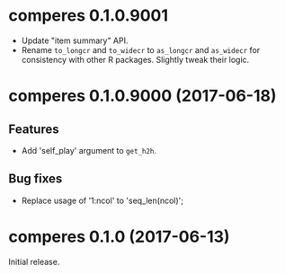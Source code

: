 # comperes 0.1.0.9001

- Update "item summary" API.
- Rename `to_longcr` and `to_widecr` to `as_longcr` and `as_widecr` for consistency with other R packages. Slightly tweak their logic.


# comperes 0.1.0.9000 (2017-06-18)

## Features

- Add 'self_play' argument to `get_h2h`.

## Bug fixes

- Replace usage of '1:ncol' to 'seq_len(ncol)';


# comperes 0.1.0 (2017-06-13)

Initial release.
